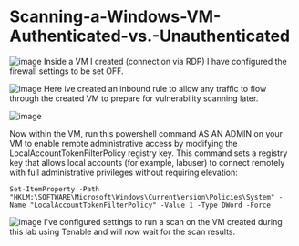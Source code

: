 # Scanning-a-Windows-VM-Authenticated-vs.-Unauthenticated

![image](https://github.com/user-attachments/assets/c0196690-f727-45b9-8f5a-da711492f707)
Inside a VM I created (connection via RDP) I have configured the firewall settings to be set OFF.

![image](https://github.com/user-attachments/assets/ffd00936-0b8d-45f0-ae3c-25353bbb4564)
Here ive created an inbound rule to allow any traffic to flow through the created VM to prepare for vulnerability scanning later.

![image](https://github.com/user-attachments/assets/f18370e8-6e9a-400d-94c1-96914335c842)

Now within the VM, run this powershell command AS AN ADMIN on your VM to enable remote administrative access by modifying the LocalAccountTokenFilterPolicy registry key. This command sets a registry key that allows local accounts (for example, labuser) to connect remotely with full administrative privileges without requiring elevation:

```
Set-ItemProperty -Path "HKLM:\SOFTWARE\Microsoft\Windows\CurrentVersion\Policies\System" -Name "LocalAccountTokenFilterPolicy" -Value 1 -Type DWord -Force
```
![image](https://github.com/user-attachments/assets/a3ba304d-4db9-43d6-a386-f86a95f0de84)
I've configured settings to run a scan on the VM created during this lab using Tenable and will now wait for the scan results.

